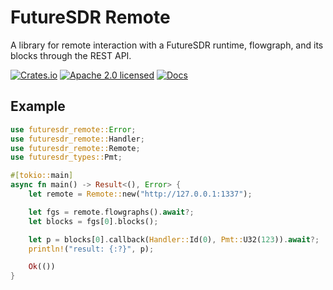# FutureSDR Remote

A library for remote interaction with a FutureSDR runtime, flowgraph, and its blocks through the REST API.

[![Crates.io][crates-badge]][crates-url]
[![Apache 2.0 licensed][apache-badge]][apache-url]
[![Docs][docs-badge]][docs-url]

[crates-badge]: https://img.shields.io/crates/v/futuresdr-remote.svg
[crates-url]: https://crates.io/crates/futuresdr-remote
[apache-badge]: https://img.shields.io/badge/license-Apache%202-blue
[apache-url]: https://github.com/futuresdr/futuresdr/blob/master/LICENSE
[docs-badge]: https://img.shields.io/docsrs/futuresdr-remote
[docs-url]: https://docs.rs/futuresdr-remote/

## Example

```rust
use futuresdr_remote::Error;
use futuresdr_remote::Handler;
use futuresdr_remote::Remote;
use futuresdr_types::Pmt;

#[tokio::main]
async fn main() -> Result<(), Error> {
    let remote = Remote::new("http://127.0.0.1:1337");

    let fgs = remote.flowgraphs().await?;
    let blocks = fgs[0].blocks();

    let p = blocks[0].callback(Handler::Id(0), Pmt::U32(123)).await?;
    println!("result: {:?}", p);

    Ok(())
}
```
